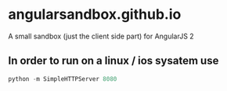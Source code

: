 # angularsandbox.github.io
A small sandbox (just the client side part) for AngularJS 2

## In order to run on a linux / ios sysatem use 

```python
python -m SimpleHTTPServer 8080
```

